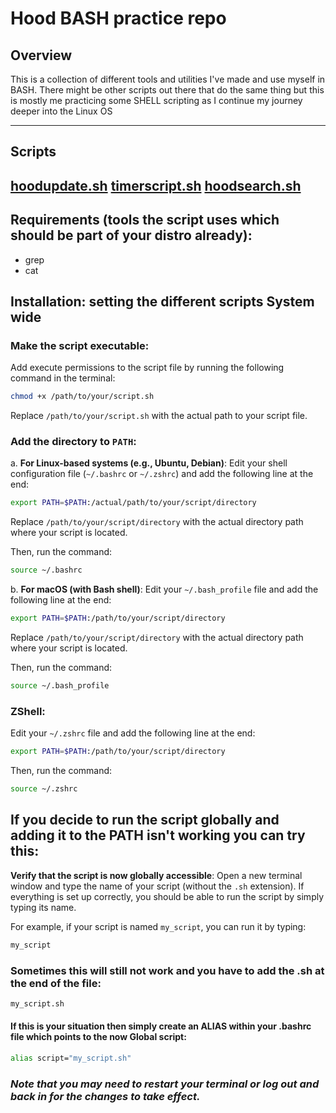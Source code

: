 # Hood BASH practice repo

## Overview
This is a collection of different tools and utilities I've made and use myself in BASH. 
There might be other scripts out there that do the same thing but this is mostly me practicing some SHELL scripting as I continue my journey deeper into the Linux OS

---
## Scripts
[hoodupdate.sh](Update.md)
[timerscript.sh](Timer.md)
[hoodsearch.sh](Search.md)
---
## Requirements (tools the script uses which should be part of your distro already):
- grep
- cat

## Installation: setting the different scripts System wide
### **Make the script executable**:
Add execute permissions to the script file by running the following command in the terminal:
```bash
chmod +x /path/to/your/script.sh
```
Replace `/path/to/your/script.sh` with the actual path to your script file.

### **Add the directory to `PATH`**:

a. **For Linux-based systems (e.g., Ubuntu, Debian)**:
Edit your shell configuration file (`~/.bashrc` or `~/.zshrc`) and add the following line at the end:
```bash
export PATH=$PATH:/actual/path/to/your/script/directory
```
Replace `/path/to/your/script/directory` with the actual directory path where your script is located.

Then, run the command:
```bash
source ~/.bashrc
```

b. **For macOS (with Bash shell)**:
Edit your `~/.bash_profile` file and add the following line at the end:
```bash
export PATH=$PATH:/path/to/your/script/directory
```
Replace `/path/to/your/script/directory` with the actual directory path where your script is located.

Then, run the command:
```bash
source ~/.bash_profile
```
### ZShell:
Edit your `~/.zshrc` file and add the following line at the end:
```bash
export PATH=$PATH:/path/to/your/script/directory
```
Then, run the command:
```bash
source ~/.zshrc
```

## If you decide to run the script globally and adding it to the PATH isn't working you can try this:

**Verify that the script is now globally accessible**:
Open a new terminal window and type the name of your script (without the `.sh` extension). If everything is set up correctly, you should be able to run the script by simply typing its name.

For example, if your script is named `my_script`, you can run it by typing:
```bash
my_script
```

### Sometimes this will still not work and you have to add the .sh at the end of the file: 
```bash
my_script.sh
```
#### If this is your situation then simply create an ALIAS within your .bashrc file which points to the now Global script:
```bash
alias script="my_script.sh"
```
### *Note that you may need to restart your terminal or log out and back in for the changes to take effect.*
